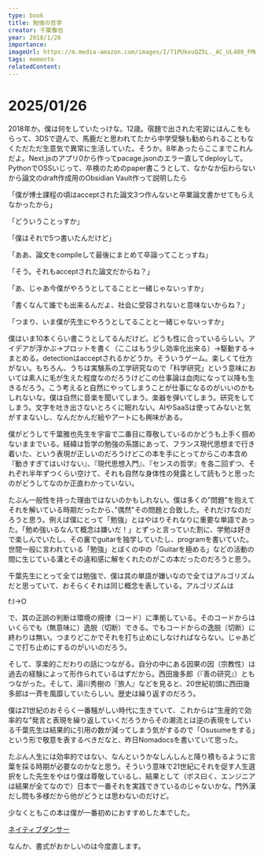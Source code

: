 ```yaml
---
type: book
title: 勉強の哲学
creator: 千葉雅也
year: 2018/1/26
importance: 
imageUrl: https://m.media-amazon.com/images/I/71PUkouQZ5L._AC_UL480_FMwebp_QL65_.jpg
tags: memento
relatedContent:
---
```

# 2025/01/26
2018年か。僕は何をしていたっけな。12歳。宿題で出された宅習にはんこをもらって、3DSで遊んで、馬鹿だと思われてたから中学受験も勧められることもなくただただ生意気で異常に生活していた。そうか。8年あったらここまでこれんだよ。Next.jsのアプリ0から作ってpacage.jsonのエラー直してdeployして。PythonでOSSいじって、卒検のためのpaper書こうとして、なかなか伝わらないから論文のdraft作成用のObsidian Vault作って説明したら

「僕が博士課程の頃はacceptされた論文3つ作んないと卒業論文書かせてもらえなかったから」

「どういうことっすか」

「僕はそれで5つ書いたんだけど」

「ああ、論文をcompileして最後にまとめて卒論ってことっすね」

「そう。それもacceptされた論文だからね？」

「あ、じゃあ今僕がやろうとしてることと一緒じゃないっすか」

「書くなんて誰でも出来るんだよ、社会に受容されないと意味ないからね？」

「つまり、いま僕が先生にやろうとしてることと一緒じゃないっすか」

僕はいま10本くらい書こうとしてるんだけど。どうも性に合っているらしい。アイデアが浮かぶ→プロットを書く（ここはもう少し効率化出来る）→駆動する→まとめる。detectionはacceptされるかどうか。そういうゲーム。楽しくて仕方がない。もちろん、うちは実験系の工学研究なので「科学研究」という意味においては素人に毛が生えた程度なのだろうけどこの仕事論は血肉になって以降も生きるだろう。こう考えると自然にやってしまうことが仕事になるのがいいのかもしれないな。僕は自然に音楽を聞いてしまう。楽器を弾いてしまう。研究をしてしまう。文字を吐き出さないとろくに眠れない。AIやSaaSは使ってみないと気がすまないし、なんだかんだ絵やアートにも興味がある。

僕がどうして千葉雅也先生を宇宙で二番目に尊敬しているのかどうも上手く掴めないままでいる。経緯は哲学の勉強の系譜にあって、フランス現代思想まで行き着いた、という表現が正しいのだろうけどこの本を手にとってからこの本含め『動きすぎてはいけない』、『現代思想入門』、『センスの哲学』を各二回ずつ、それぞれ半年ずつくらい空けて、それも自然な身体性の発露として読もうと思ったのがどうしてなのか正直わかっていない。

たぶん一般性を持った理由ではないのかもしれない。僕は多くの”問題”を抱えてそれを解いている時期だったから、”偶然”その問題と合致した。それだけなのだろうと思う。例えば僕にとって「勉強」とはやはりそれなりに重要な単語であった。「勉め強いるなんて概念は嫌いだ！」とずっと言っていた割に、学勉は好きで楽しんでいたし、その裏でguitarを独学していたし、programを書いていた。世間一般に言われている「勉強」とぼくの中の「Guitarを極める」などの活動の間に生じている溝とその違和感に解をくれたのがこの本だったのだろうと思う。

千葉先生にとって全ては勉強で、僕は其の単語が嫌いなので全てはアルゴリズムだと思っていて、おそらくそれは同じ概念を表している。アルゴリズムは

f:I→O

で、其の正誤の判断は環境の規律（コード）に準拠している。そのコードからはいくらでも（無意味に）逸脱（切断）できる。でもコードからの逸脱（切断）に終わりは無い。つまりどこかでそれを打ち止めにしなければならない。じゃあどこで打ち止めにするのがいいのだろう。

そして、享楽的こだわりの話につながる。自分の中にある因果の因（宗教性）は過去の経験によって形作られているはずだから。西田幾多郎（『善の研究』）ともつながった。そして、湯川秀樹の『旅人』などを見ると、20世紀初頭に西田幾多郎は一斉を風靡していたらしい。歴史は繰り返すのだろう。

僕は21世紀のおそらく一番騒がしい時代に生きていて、これからは”生産的で効率的な”発言と表現を繰り返していくだろうからその潮流とは逆の表現をしている千葉先生は結果的に引用の数が減ってしまう気がするので「Osusumeをする」という形で敬意を表するべきだなと、昨日Nomadocsを書いていて思った。

たぶん人生には効率的ではない、なんというかなしんしんと降り積もるように言葉を採る時期が必要なのかなと思う。そういう意味で21世紀にそれを促す人生選択をした先生をやはり僕は尊敬しているし、結果として（ボス曰く、エンジニアは結果が全てなので）日本で一番それを実践できているのじゃないかな。門外漢だし問も多様だから他がどうとは思わないのだけど。

少なくともこの本は僕が一番初めにおすすめした本でした。

[ネイティブダンサー](https://www.youtube.com/watch?v=qGyRgcfZwWI)

なんか、書式がおかしいのは今度直します。
